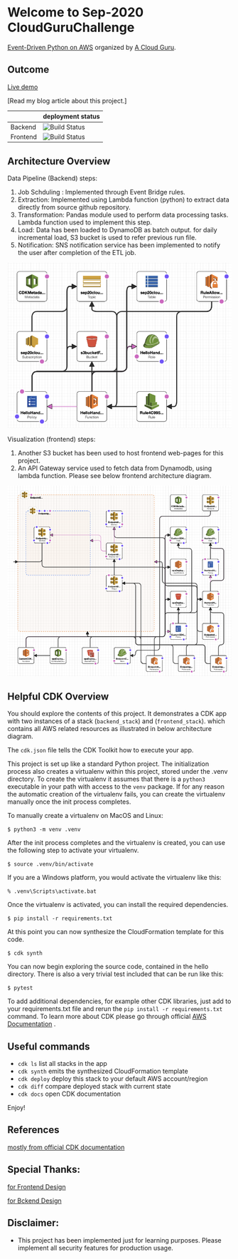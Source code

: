 
Welcome to Sep-2020 CloudGuruChallenge
==============

[Event-Driven Python on AWS](https://acloudguru.com/blog/engineering/cloudguruchallenge-python-aws-etl) organized by [A Cloud Guru](https://acloudguru.com/).

Outcome
-------

[Live demo](https://sep20cloudguruchallenge-spadeploywebsitebucket1e-1dqr7kpvnyk14.s3-us-west-2.amazonaws.com/index.html)

[Read my blog article about this project.]

|   | deployment status |
|----------|-------------------|
| Backend  | ![Build Status](https://codebuild.us-east-1.amazonaws.com/badges?uuid=eyJlbmNyeXB0ZWREYXRhIjoiZGZHNUNDS0JqSnNVSlhyU21zdDB1VnNETVlSVDl6NlV3R3FadHB3TkhYMm1aZlpJNTE5R1NqYUJsOGxrMWgxdkJzQ0w1Y09ibU5TRm5ZYnM4NXR3Mk93PSIsIml2UGFyYW1ldGVyU3BlYyI6IjFkaHQvNkJBR05WK1ZJZWkiLCJtYXRlcmlhbFNldFNlcmlhbCI6MX0%3D&branch=main)|
| Frontend | ![Build Status](https://codebuild.us-east-1.amazonaws.com/badges?uuid=eyJlbmNyeXB0ZWREYXRhIjoiRjZFajBNNFlBcEpVall4VXgxTUY3SHFaR1hvcUtwd25lcjBqM21DQ0s2QU9RUityRDBNZXVjcnlpQ0N6SWl0dDdJSGRZRklmVXgwM1pKaDQ0a3M5NWtFPSIsIml2UGFyYW1ldGVyU3BlYyI6InF6aWtXVjJLc25HRklIY0UiLCJtYXRlcmlhbFNldFNlcmlhbCI6MX0%3D&branch=main)|


Architecture Overview
-------
Data Pipeline (Backend) steps:
1. Job Schduling : Implemented through Event Bridge rules.
2. Extraction: Implemented using Lambda function (python) to extract data directly from source github repository.
3. Transformation: Pandas module used to perform data processing tasks. Lambda function used to implement this step.
4. Load: Data has been loaded to DynamoDB as batch output. for daily incremental load, S3 bucket is used to refer previous run file.
5. Notification: SNS notification service has been implemented to notify the user after completion of the ETL job.

![Backend-DataPipeline - Cloudformation stack design](images/Backend-Stack-Design.png?raw=true "ETL")

Visualization (frontend) steps:
1. Another S3 bucket has been used to host frontend web-pages for this project.
2. An API Gateway service used to fetch data from Dynamodb, using lambda function. Please see below frontend architecture diagram.

![frontend-Visualization - Cloudformation stack design](images/Frontend-stack-Design.png?raw=true "ETL")

Helpful CDK Overview
-------
You should explore the contents of this project. It demonstrates a CDK app with two instances of a stack (`backend_stack`) and (`frontend_stack`).
which contains all AWS related resources as illustrated in below architecture diagram.

The `cdk.json` file tells the CDK Toolkit how to execute your app.

This project is set up like a standard Python project.  The initialization process also creates
a virtualenv within this project, stored under the .venv directory.  To create the virtualenv
it assumes that there is a `python3` executable in your path with access to the `venv` package.
If for any reason the automatic creation of the virtualenv fails, you can create the virtualenv
manually once the init process completes.

To manually create a virtualenv on MacOS and Linux:

```
$ python3 -m venv .venv
```

After the init process completes and the virtualenv is created, you can use the following
step to activate your virtualenv.

```
$ source .venv/bin/activate
```

If you are a Windows platform, you would activate the virtualenv like this:

```
% .venv\Scripts\activate.bat
```

Once the virtualenv is activated, you can install the required dependencies.

```
$ pip install -r requirements.txt
```

At this point you can now synthesize the CloudFormation template for this code.

```
$ cdk synth
```

You can now begin exploring the source code, contained in the hello directory.
There is also a very trivial test included that can be run like this:

```
$ pytest
```

To add additional dependencies, for example other CDK libraries, just add to
your requirements.txt file and rerun the `pip install -r requirements.txt`
command. To learn more about CDK please go through official [AWS Documentation](https://docs.aws.amazon.com/cdk/latest/guide/home.html) .

## Useful commands

 * `cdk ls`          list all stacks in the app
 * `cdk synth`       emits the synthesized CloudFormation template
 * `cdk deploy`      deploy this stack to your default AWS account/region
 * `cdk diff`        compare deployed stack with current state
 * `cdk docs`        open CDK documentation

Enjoy!

References 
-------
[mostly from official CDK documentation](https://docs.aws.amazon.com/cdk/latest/guide/home.html)

Special Thanks: 
-------
[for Frontend Design](https://github.com/tbhagat/ETLChallengeBackEnd)

[for Bckend Design](https://github.com/dashmug/us-covid-stats)


Disclaimer: 
-------
- This project has been implemented just for learning purposes. Please implement all security features for production usage.
